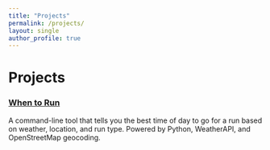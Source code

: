 ```yaml
---
title: "Projects"
permalink: /projects/
layout: single
author_profile: true
---
```


# Projects

### [When to Run](https://github.com/MatthewHockert/when_to_run)
A command-line tool that tells you the best time of day to go for a run based on weather, location, and run type. Powered by Python, WeatherAPI, and OpenStreetMap geocoding.